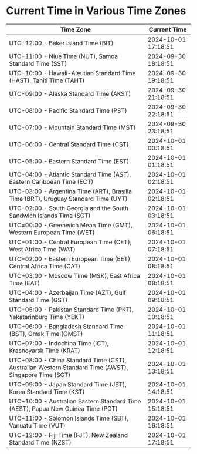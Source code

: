 # Current Time in Various Time Zones

| Time Zone | Current Time |
|-----------|--------------|
| UTC-12:00 - Baker Island Time (BIT) | 2024-10-01 17:18:51 |
| UTC-11:00 - Niue Time (NUT), Samoa Standard Time (SST) | 2024-09-30 18:18:51 |
| UTC-10:00 - Hawaii-Aleutian Standard Time (HAST), Tahiti Time (TAHT) | 2024-09-30 19:18:51 |
| UTC-09:00 - Alaska Standard Time (AKST) | 2024-09-30 21:18:51 |
| UTC-08:00 - Pacific Standard Time (PST) | 2024-09-30 22:18:51 |
| UTC-07:00 - Mountain Standard Time (MST) | 2024-09-30 23:18:51 |
| UTC-06:00 - Central Standard Time (CST) | 2024-10-01 00:18:51 |
| UTC-05:00 - Eastern Standard Time (EST) | 2024-10-01 01:18:51 |
| UTC-04:00 - Atlantic Standard Time (AST), Eastern Caribbean Time (ECT) | 2024-10-01 02:18:51 |
| UTC-03:00 - Argentina Time (ART), Brasília Time (BRT), Uruguay Standard Time (UYT) | 2024-10-01 02:18:51 |
| UTC-02:00 - South Georgia and the South Sandwich Islands Time (SGT) | 2024-10-01 03:18:51 |
| UTC±00:00 - Greenwich Mean Time (GMT), Western European Time (WET) | 2024-10-01 06:18:51 |
| UTC+01:00 - Central European Time (CET), West Africa Time (WAT) | 2024-10-01 07:18:51 |
| UTC+02:00 - Eastern European Time (EET), Central Africa Time (CAT) | 2024-10-01 08:18:51 |
| UTC+03:00 - Moscow Time (MSK), East Africa Time (EAT) | 2024-10-01 08:18:51 |
| UTC+04:00 - Azerbaijan Time (AZT), Gulf Standard Time (GST) | 2024-10-01 09:18:51 |
| UTC+05:00 - Pakistan Standard Time (PKT), Yekaterinburg Time (YEKT) | 2024-10-01 10:18:51 |
| UTC+06:00 - Bangladesh Standard Time (BST), Omsk Time (OMST) | 2024-10-01 11:18:51 |
| UTC+07:00 - Indochina Time (ICT), Krasnoyarsk Time (KRAT) | 2024-10-01 12:18:51 |
| UTC+08:00 - China Standard Time (CST), Australian Western Standard Time (AWST), Singapore Time (SGT) | 2024-10-01 13:18:51 |
| UTC+09:00 - Japan Standard Time (JST), Korea Standard Time (KST) | 2024-10-01 14:18:51 |
| UTC+10:00 - Australian Eastern Standard Time (AEST), Papua New Guinea Time (PGT) | 2024-10-01 15:18:51 |
| UTC+11:00 - Solomon Islands Time (SBT), Vanuatu Time (VUT) | 2024-10-01 16:18:51 |
| UTC+12:00 - Fiji Time (FJT), New Zealand Standard Time (NZST) | 2024-10-01 17:18:51 |
